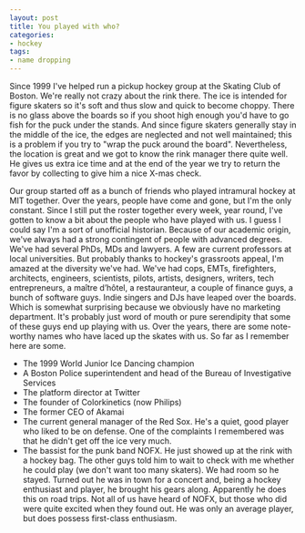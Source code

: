```yaml
---
layout: post
title: You played with who?
categories:
- hockey
tags:
- name dropping
---
```

Since 1999 I've helped run a pickup hockey group at the Skating Club of Boston.  We're really not crazy about the rink there.  The ice is intended for figure skaters so it's soft and thus slow and quick to become choppy.  There is no glass above the boards so if you shoot high enough you'd have to go fish for the puck under the stands. And since figure skaters generally stay in the middle of the ice, the edges are neglected and not well maintained; this is a problem if you try to "wrap the puck around the board". Nevertheless, the location is great and we got to know the rink manager there quite well.  He gives us extra ice time and at the end of the year we try to return the favor by collecting to give him a nice X-mas check.

Our group started off as a bunch of friends who played intramural hockey at MIT together.  Over the years, people have come and gone, but I'm the only constant. Since I still put the roster together every week, year round, I've gotten to know a bit about the people who have played with us. I guess I could say I'm a sort of unofficial historian.  Because of our academic origin, we've always had a strong contingent of people with advanced degrees.  We've had several PhDs, MDs and lawyers.  A few are current professors at local universities.  But probably thanks to hockey's grassroots appeal, I'm amazed at the diversity we've had.  We've had cops, EMTs, firefighters,  architects, engineers, scientists, pilots, artists, designers, writers, tech entrepreneurs, a maître d’hôtel, a restauranteur, a couple of finance guys, a bunch of software guys.  Indie singers and DJs have leaped over the boards.  Which is somewhat surprising because we obviously have no marketing department.  It's probably just word of mouth or pure serendipity that some of these guys end up playing with us.  Over the years, there are some note-worthy names who have laced up the skates with us. So far as I remember here are some.

- The 1999 World Junior Ice Dancing champion
- A Boston Police superintendent and head of the Bureau of Investigative Services
- The platform director at Twitter
- The founder of Colorkinetics (now Philips)
- The former CEO of Akamai
- The current general manager of the Red Sox. He's a quiet, good player who liked to be on defense. One of the complaints I remembered was that he didn't get off the ice very much.
- The bassist for the punk band NOFX.  He just showed up at the rink with a hockey bag. The other guys told him to wait to check with me whether he could play (we don't want too many skaters).  We had room so he stayed.  Turned out he was in town for a concert and, being a hockey enthusiast and player, he brought his gears along. Apparently he does this on road trips.  Not all of us have heard of NOFX, but those who did were quite excited when they found out.  He was only an average player, but does possess first-class enthusiasm.

